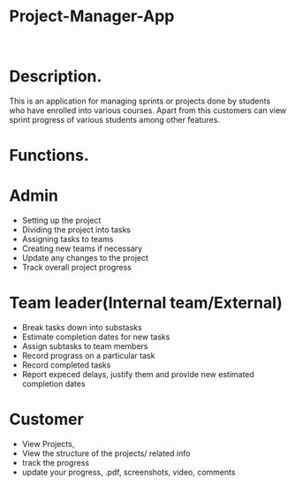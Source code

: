 # Project-Manager-App
<br/>

# Description. <br/>

This is an application for managing sprints or projects done by students who have enrolled into various courses.
Apart from this customers can view sprint progress of various students among other features.

# Functions.<br/>

# Admin
- Setting up the project
- Dividing the project into tasks
- Assigning tasks to teams
- Creating new teams if necessary
- Update any changes to the project
- Track overall project progress

# Team leader(Internal team/External)
- Break tasks down into substasks
- Estimate completion dates for new tasks
- Assign subtasks to team members
- Record prograss on a particular task
- Record completed tasks
- Report expeced delays, justify them and provide new
  estimated completion dates
  
  
# Customer
- View Projects,
- View the structure of the projects/ related info
- track the progress
- update your progress, .pdf, screenshots, video, comments  
